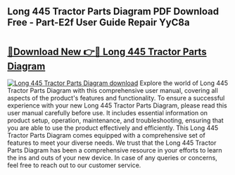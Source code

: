 ## Long 445 Tractor Parts Diagram PDF Download Free - Part-E2f User Guide Repair YyC8a

# <h2><a href="http://dfh67k.blite.top/?on=Long+445+Tractor+Parts+Diagram">🔗Download New 👉🔴 Long 445 Tractor Parts Diagram</a></h2>

[![Long 445 Tractor Parts Diagram download](https://i.imgur.com/lujVjoI.png)](http://dfh67k.blite.top/?on=Long+445+Tractor+Parts+Diagram)
Explore the world of Long 445 Tractor Parts Diagram with this comprehensive user manual, covering all aspects of the product's features and functionality. To ensure a successful experience with your new Long 445 Tractor Parts Diagram, please read this user manual carefully before use. It includes essential information on product setup, operation, maintenance, and troubleshooting, ensuring that you are able to use the product effectively and efficiently. This Long 445 Tractor Parts Diagram comes equipped with a comprehensive set of features to meet your diverse needs. We trust that the Long 445 Tractor Parts Diagram has been a comprehensive resource in your efforts to learn the ins and outs of your new device. In case of any queries or concerns, feel free to reach out to our customer service.
